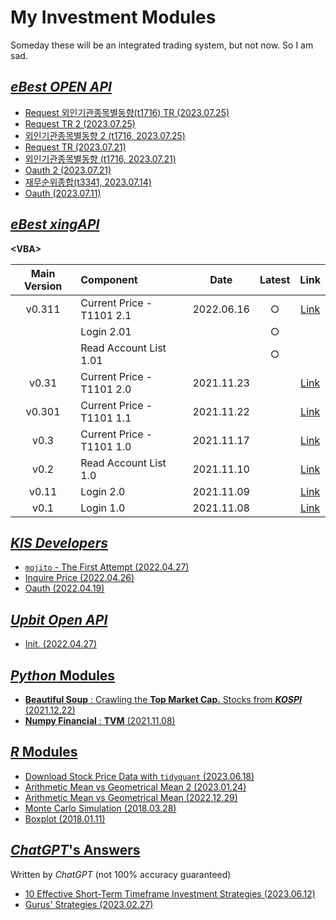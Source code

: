 # My Investment Modules

Someday these will be an integrated trading system, but not now. So I am sad.


## [*eBest OPEN API*](./eBest_OpenAPI/)

- [Request 외인기관종목별동향(t1716) TR (2023.07.25)](./eBest_OpenAPI/README.md#request-외인기관종목별동향t1716-tr-20230725)
- [Request TR 2 (2023.07.25)](./eBest_OpenAPI/README.md#request-tr-2-20230725)
- [외인기관종목별동향 2 (t1716, 2023.07.25)](./eBest_OpenAPI/README.md#외인기관종목별동향-2-t1716-20230725)
- [Request TR (2023.07.21)](./eBest_OpenAPI/README.md#request-tr-20230721)
- [외인기관종목별동향 (t1716, 2023.07.21)](./eBest_OpenAPI/README.md#외인기관종목별동향-t1716-20230721)
- [Oauth 2 (2023.07.21)](./eBest_OpenAPI/README.md#oauth-2-20230721)
- [재무순위종합(t3341, 2023.07.14)](./eBest_OpenAPI/README.md#재무순위종합t3341-20230714)
- [Oauth (2023.07.11)](./eBest_OpenAPI/README.md#oauth-20230711)


## [*eBest xingAPI*](./XingAPI)

**\<VBA>**

| Main Version | Component | Date | Latest | Link |
|:-:|:--|:-:|:-:|:-:|
| v0.311 | Current Price - T1101 2.1 | 2022.06.16 | ○ | [Link](/XingAPI/README.md#v0311--current-price---t1101-21-20220617) |
| | Login 2.01 | | ○ | |
| | Read Account List 1.01 | | ○ | |
| v0.31 | Current Price - T1101 2.0 | 2021.11.23 | | [Link](/XingAPI/README.md#v031--current-price---t1101-2-20211123) |
| v0.301 | Current Price - T1101 1.1 | 2021.11.22 | | [Link](/XingAPI/README.md#v0301--current-price---t1101-11-20211122) |
| v0.3 | Current Price - T1101 1.0 | 2021.11.17 | | [Link](/XingAPI/README.md#v03--current-price---t1101-10-20211117) |
| v0.2 | Read Account List 1.0 | 2021.11.10 | | [Link](/XingAPI/README.md#v02--read-account-list-10-20211110) |
| v0.11 | Login 2.0 | 2021.11.09 | | [Link](/XingAPI/README.md#v011--login-20-20211109) |
| v0.1 | Login 1.0 | 2021.11.08 | | [Link](/XingAPI/README.md#v01--login-10-20211108) |


## [*KIS Developers*](./KIS_Developers)

- [`mojito` - The First Attempt (2022.04.27)](/KIS_Developers/README.md#mojito---the-first-attempt-20220427)
- [Inquire Price (2022.04.26)](/KIS_Developers/README.md#inquire-price-20220426)
- [Oauth (2022.04.19)](/KIS_Developers/README.md#oauth-20220419)


## [*Upbit Open API*](./Upbit)

- [Init. (2022.04.27)](./Upbit/README.md#init-20220427)


## [*Python* Modules](./Python)

- [**Beautiful Soup** : Crawling the **Top Market Cap.** Stocks from ***KOSPI*** (2021.12.22)](/Python/README.md#beautiful-soup--crawling-the-top-market-cap-stocks-from-kospi-20211222)
- [**Numpy Financial** : **TVM** (2021.11.08)](/Python/README.md#numpy-financial--tvm-20211108)


## [*R* Modules](./R)

- [Download Stock Price Data with `tidyquant` (2023.06.18)](./R/README.md#download-stock-price-data-with-tidyquant-20230618)
- [Arithmetic Mean vs Geometrical Mean 2 (2023.01.24)](./R/README.md#arithmetic-mean-vs-geometrical-mean-2-20230124)
- [Arithmetic Mean vs Geometrical Mean (2022.12.29)](./R/README.md#arithmetic-mean-vs-geometrical-mean-20221229)
- [Monte Carlo Simulation (2018.03.28)](./R/README.md#monte-carlo-simulation-20180328)
- [Boxplot (2018.01.11)](./R/README.md#boxplot-20180111)


## [*ChatGPT*'s Answers](./ChatGPT/)

Written by *ChatGPT* (not 100% accuracy guaranteed)

- [10 Effective Short-Term Timeframe Investment Strategies (2023.06.12)](./ChatGPT/ShortTermTimeframe/README.md)
- [Gurus' Strategies (2023.02.27)](./ChatGPT/GurusStrategies/README.md)
